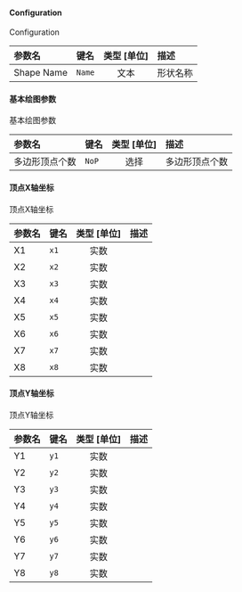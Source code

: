<!--
DO NOT EDIT THIS FILE DIRECTLY.
This file is generated by tools/comp-docs.js.
All changes will be overwritten by regeneration.
-->

<slot class="model-parameters">

#### Configuration

Configuration

| 参数名 | 键名 | 类型 [单位] | 描述 |
|:------ |:---- |:-----------:|:---- |
| Shape Name | `Name` | 文本 | 形状名称 |

#### 基本绘图参数

基本绘图参数

| 参数名 | 键名 | 类型 [单位] | 描述 |
|:------ |:---- |:-----------:|:---- |
| 多边形顶点个数 | `NoP` | 选择 | 多边形顶点个数 |

#### 顶点X轴坐标

顶点X轴坐标

| 参数名 | 键名 | 类型 [单位] | 描述 |
|:------ |:---- |:-----------:|:---- |
| X1 | `x1` | 实数 |  |
| X2 | `x2` | 实数 |  |
| X3 | `x3` | 实数 |  |
| X4 | `x4` | 实数 |  |
| X5 | `x5` | 实数 |  |
| X6 | `x6` | 实数 |  |
| X7 | `x7` | 实数 |  |
| X8 | `x8` | 实数 |  |

#### 顶点Y轴坐标

顶点Y轴坐标

| 参数名 | 键名 | 类型 [单位] | 描述 |
|:------ |:---- |:-----------:|:---- |
| Y1 | `y1` | 实数 |  |
| Y2 | `y2` | 实数 |  |
| Y3 | `y3` | 实数 |  |
| Y4 | `y4` | 实数 |  |
| Y5 | `y5` | 实数 |  |
| Y6 | `y6` | 实数 |  |
| Y7 | `y7` | 实数 |  |
| Y8 | `y8` | 实数 |  |


</slot>
